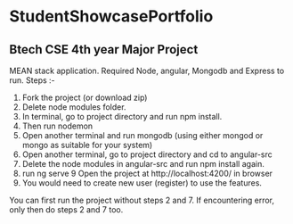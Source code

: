 # StudentShowcasePortfolio

## Btech CSE 4th year Major Project

MEAN stack application.
Required Node, angular, Mongodb and Express to run.
Steps :-
1. Fork the project (or download zip)
2. Delete node modules folder.
3. In terminal, go to project directory and run npm install.
4. Then run nodemon
5. Open another terminal and run mongodb (using either mongod or mongo as suitable for your system)
6. Open another terminal, go to project directory and cd to angular-src
7. Delete the node modules in angular-src and run npm install again.
8. run ng serve
9 Open the project at http://localhost:4200/ in browser
10. You would need to create new user (register) to use the features.

You can first run the project without steps 2 and 7. If encountering error, only then do steps 2 and 7 too.
